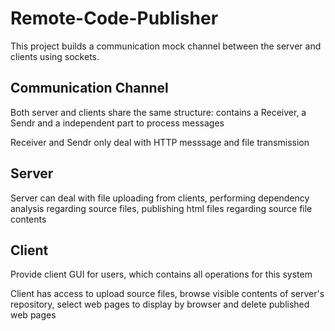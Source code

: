 # Remote-Code-Publisher
This project builds a communication mock channel between the server and clients using sockets.

## Communication Channel
Both server and clients share the same structure: contains a Receiver, a Sendr and a independent part to process messages

Receiver and Sendr only deal with HTTP messsage and file transmission

## Server
Server can deal with file uploading from clients, performing dependency analysis regarding source files, publishing html files regarding source file contents

## Client
Provide client GUI for users, which contains all operations for this system

Client has access to upload source files, browse visible contents of server's repository, select web pages to display by browser and delete published web pages
